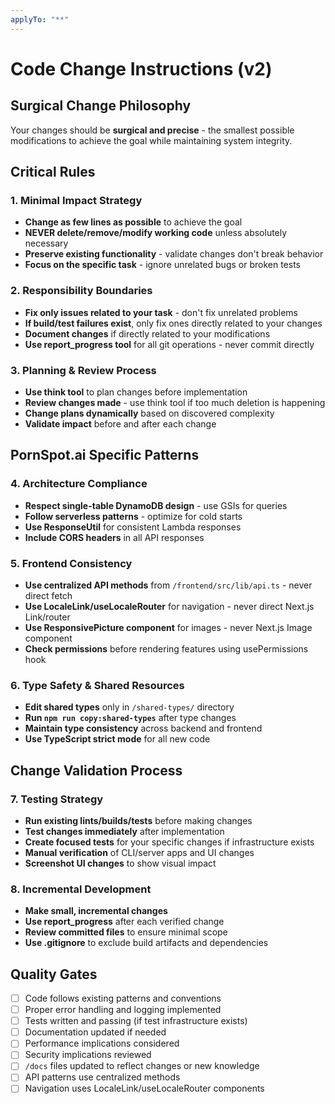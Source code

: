 ```yaml
---
applyTo: "**"
---
```


# Code Change Instructions (v2)

## Surgical Change Philosophy
Your changes should be **surgical and precise** - the smallest possible modifications to achieve the goal while maintaining system integrity.

## Critical Rules

### 1. Minimal Impact Strategy
- **Change as few lines as possible** to achieve the goal
- **NEVER delete/remove/modify working code** unless absolutely necessary
- **Preserve existing functionality** - validate changes don't break behavior
- **Focus on the specific task** - ignore unrelated bugs or broken tests

### 2. Responsibility Boundaries
- **Fix only issues related to your task** - don't fix unrelated problems
- **If build/test failures exist**, only fix ones directly related to your changes
- **Document changes** if directly related to your modifications
- **Use report_progress tool** for all git operations - never commit directly

### 3. Planning & Review Process
- **Use think tool** to plan changes before implementation
- **Review changes made** - use think tool if too much deletion is happening
- **Change plans dynamically** based on discovered complexity
- **Validate impact** before and after each change

## PornSpot.ai Specific Patterns

### 4. Architecture Compliance
- **Respect single-table DynamoDB design** - use GSIs for queries
- **Follow serverless patterns** - optimize for cold starts
- **Use ResponseUtil** for consistent Lambda responses
- **Include CORS headers** in all API responses

### 5. Frontend Consistency
- **Use centralized API methods** from `/frontend/src/lib/api.ts` - never direct fetch
- **Use LocaleLink/useLocaleRouter** for navigation - never direct Next.js Link/router
- **Use ResponsivePicture component** for images - never Next.js Image component
- **Check permissions** before rendering features using usePermissions hook

### 6. Type Safety & Shared Resources
- **Edit shared types** only in `/shared-types/` directory
- **Run `npm run copy:shared-types`** after type changes
- **Maintain type consistency** across backend and frontend
- **Use TypeScript strict mode** for all new code

## Change Validation Process

### 7. Testing Strategy
- **Run existing lints/builds/tests** before making changes
- **Test changes immediately** after implementation
- **Create focused tests** for your specific changes if infrastructure exists
- **Manual verification** of CLI/server apps and UI changes
- **Screenshot UI changes** to show visual impact

### 8. Incremental Development
- **Make small, incremental changes** 
- **Use report_progress** after each verified change
- **Review committed files** to ensure minimal scope
- **Use .gitignore** to exclude build artifacts and dependencies

## Quality Gates
- [ ] Code follows existing patterns and conventions
- [ ] Proper error handling and logging implemented
- [ ] Tests written and passing (if test infrastructure exists)
- [ ] Documentation updated if needed
- [ ] Performance implications considered
- [ ] Security implications reviewed
- [ ] `/docs` files updated to reflect changes or new knowledge
- [ ] API patterns use centralized methods
- [ ] Navigation uses LocaleLink/useLocaleRouter components